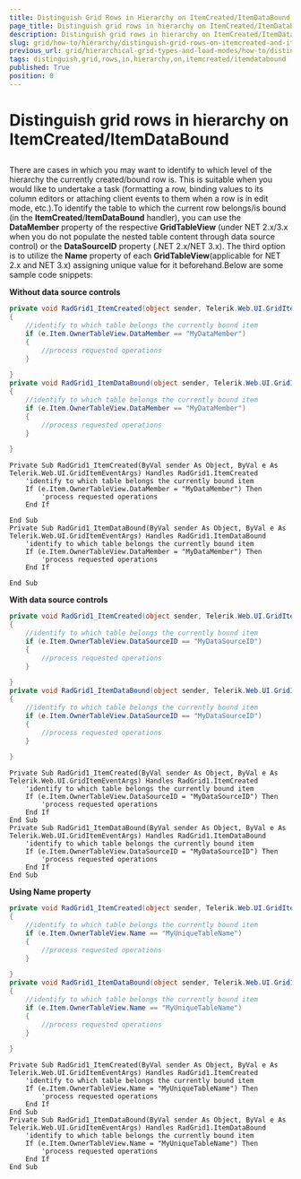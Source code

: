 ```yaml
---
title: Distinguish Grid Rows in Hierarchy on ItemCreated/ItemDataBound
page_title: Distinguish grid rows in hierarchy on ItemCreated/ItemDataBound | RadGrid for ASP.NET AJAX Documentation
description: Distinguish grid rows in hierarchy on ItemCreated/ItemDataBound
slug: grid/how-to/hierarchy/distinguish-grid-rows-on-itemcreated-and-itemdatabound
previous_url: grid/hierarchical-grid-types-and-load-modes/how-to/distinguish-grid-rows-on-itemcreated-and-itemdatabound
tags: distinguish,grid,rows,in,hierarchy,on,itemcreated/itemdatabound
published: True
position: 0
---
```


# Distinguish grid rows in hierarchy on ItemCreated/ItemDataBound



##

There are cases in which you may want to identify to which level of the hierarchy the currently created/bound row is. This is suitable when you would like to undertake a task (formatting a row, binding values to its column editors or attaching client events to them when a row is in edit mode, etc.).To identify the table to which the current row belongs/is bound (in the **ItemCreated**/**ItemDataBound** handler), you can use the **DataMember** property of the respective **GridTableView** (under NET 2.x/3.x when you do not populate the nested table content through data source control) or the **DataSourceID** property (.NET 2.x/NET 3.x). The third option is to utilize the **Name** property of each **GridTableView**(applicable for NET 2.x and NET 3.x) assigning unique value for it beforehand.Below are some sample code snippets:

**Without data source controls**



````C#
private void RadGrid1_ItemCreated(object sender, Telerik.Web.UI.GridItemEventArgs e)
{
    //identify to which table belongs the currently bound item
    if (e.Item.OwnerTableView.DataMember == "MyDataMember")
    {
        //process requested operations
    }

}
private void RadGrid1_ItemDataBound(object sender, Telerik.Web.UI.GridItemEventArgs e)
{
    //identify to which table belongs the currently bound item
    if (e.Item.OwnerTableView.DataMember == "MyDataMember")
    {
        //process requested operations
    }

}
````
````VB
Private Sub RadGrid1_ItemCreated(ByVal sender As Object, ByVal e As Telerik.Web.UI.GridItemEventArgs) Handles RadGrid1.ItemCreated
    'identify to which table belongs the currently bound item
    If (e.Item.OwnerTableView.DataMember = "MyDataMember") Then
        'process requested operations
    End If

End Sub
Private Sub RadGrid1_ItemDataBound(ByVal sender As Object, ByVal e As Telerik.Web.UI.GridItemEventArgs) Handles RadGrid1.ItemDataBound
    'identify to which table belongs the currently bound item
    If (e.Item.OwnerTableView.DataMember = "MyDataMember") Then
        'process requested operations
    End If

End Sub
````


**With data source controls**



````C#
private void RadGrid1_ItemCreated(object sender, Telerik.Web.UI.GridItemEventArgs e)
{
    //identify to which table belongs the currently bound item
    if (e.Item.OwnerTableView.DataSourceID == "MyDataSourceID")
    {
        //process requested operations
    }

}
private void RadGrid1_ItemDataBound(object sender, Telerik.Web.UI.GridItemEventArgs e)
{
    //identify to which table belongs the currently bound item
    if (e.Item.OwnerTableView.DataSourceID == "MyDataSourceID")
    {
        //process requested operations
    }

}
````
````VB
Private Sub RadGrid1_ItemCreated(ByVal sender As Object, ByVal e As Telerik.Web.UI.GridItemEventArgs) Handles RadGrid1.ItemCreated
    'identify to which table belongs the currently bound item
    If (e.Item.OwnerTableView.DataSourceID = "MyDataSourceID") Then
        'process requested operations
    End If
End Sub
Private Sub RadGrid1_ItemDataBound(ByVal sender As Object, ByVal e As Telerik.Web.UI.GridItemEventArgs) Handles RadGrid1.ItemDataBound
    'identify to which table belongs the currently bound item
    If (e.Item.OwnerTableView.DataSourceID = "MyDataSourceID") Then
        'process requested operations
    End If
End Sub
````


**Using Name property**



````C#
private void RadGrid1_ItemCreated(object sender, Telerik.Web.UI.GridItemEventArgs e)
{
    //identify to which table belongs the currently bound item
    if (e.Item.OwnerTableView.Name == "MyUniqueTableName")
    {
        //process requested operations
    }

}
private void RadGrid1_ItemDataBound(object sender, Telerik.Web.UI.GridItemEventArgs e)
{
    //identify to which table belongs the currently bound item
    if (e.Item.OwnerTableView.Name == "MyUniqueTableName")
    {
        //process requested operations
    }

}
````
````VB
Private Sub RadGrid1_ItemCreated(ByVal sender As Object, ByVal e As Telerik.Web.UI.GridItemEventArgs) Handles RadGrid1.ItemCreated
    'identify to which table belongs the currently bound item
    If (e.Item.OwnerTableView.Name = "MyUniqueTableName") Then
        'process requested operations
    End If
End Sub
Private Sub RadGrid1_ItemDataBound(ByVal sender As Object, ByVal e As Telerik.Web.UI.GridItemEventArgs) Handles RadGrid1.ItemDataBound
    'identify to which table belongs the currently bound item
    If (e.Item.OwnerTableView.Name = "MyUniqueTableName") Then
        'process requested operations
    End If
End Sub
````

